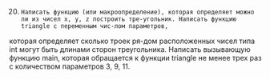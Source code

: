 20. 	Написать функцию (или макроопределение), которая определяет можно ли из чисел x, y, z построить тре-угольник. Написать функцию triangle с переменным чис-лом параметров, 
которая определяет сколько троек ря-дом расположенных чисел типа int могут быть длинами сторон треугольника. Написать вызывающую функцию main, которая обращается к функции triangle 
не менее трех раз с количеством параметров 3, 9, 11.
